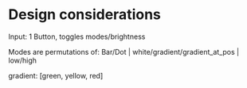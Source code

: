 # Design considerations

Input: 1 Button, toggles modes/brightness

Modes are permutations of:
Bar/Dot | white/gradient/gradient_at_pos | low/high

gradient: [green, yellow, red]
